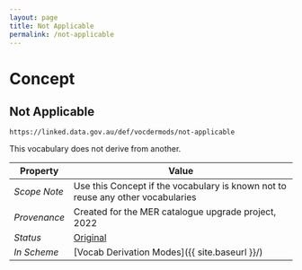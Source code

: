 ```yaml
---
layout: page
title: Not Applicable
permalink: /not-applicable
---
```

# Concept

## Not Applicable

`https://linked.data.gov.au/def/vocdermods/not-applicable`

This vocabulary does not derive from another.

**Property** | **Value**
--- | ---
_Scope Note_ | Use this Concept if the vocabulary is known not to reuse any other vocabularies
_Provenance_ | Created for the MER catalogue upgrade project, 2022
_Status_ | [Original](https://linked.data.gov.au/def/reg-statuses/original)
_In Scheme_ | [Vocab Derivation Modes]({{ site.baseurl }}/)